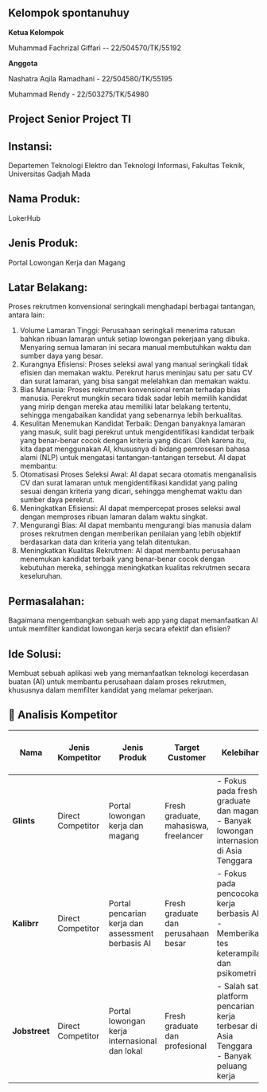 ## Kelompok **spontanuhuy**

**Ketua Kelompok**

Muhammad Fachrizal Giffari -- 22/504570/TK/55192

**Anggota**

Nashatra Aqila Ramadhani - 22/504580/TK/55195

Muhammad Rendy - 22/503275/TK/54980

## Project Senior Project TI

## Instansi:
Departemen Teknologi Elektro dan Teknologi Informasi, Fakultas Teknik, Universitas Gadjah Mada

## Nama Produk:
LokerHub

## Jenis Produk:
Portal Lowongan Kerja dan Magang

## Latar Belakang:
Proses rekrutmen konvensional seringkali menghadapi berbagai tantangan, antara lain:
1. Volume Lamaran Tinggi: Perusahaan seringkali menerima ratusan bahkan ribuan
lamaran untuk setiap lowongan pekerjaan yang dibuka. Menyaring semua
lamaran ini secara manual membutuhkan waktu dan sumber daya yang besar.
2. Kurangnya Efisiensi: Proses seleksi awal yang manual seringkali tidak efisien dan
memakan waktu. Perekrut harus meninjau satu per satu CV dan surat lamaran,
yang bisa sangat melelahkan dan memakan waktu.
3. Bias Manusia: Proses rekrutmen konvensional rentan terhadap bias manusia.
Perekrut mungkin secara tidak sadar lebih memilih kandidat yang mirip dengan
mereka atau memiliki latar belakang tertentu, sehingga mengabaikan kandidat
yang sebenarnya lebih berkualitas.
4. Kesulitan Menemukan Kandidat Terbaik: Dengan banyaknya lamaran yang masuk,
sulit bagi perekrut untuk mengidentifikasi kandidat terbaik yang benar-benar
cocok dengan kriteria yang dicari.
Oleh karena itu, kita dapat menggunakan AI, khususnya di bidang pemrosesan bahasa
alami (NLP) untuk mengatasi tantangan-tantangan tersebut. AI dapat membantu:
1. Otomatisasi Proses Seleksi Awal: AI dapat secara otomatis menganalisis CV dan
surat lamaran untuk mengidentifikasi kandidat yang paling sesuai dengan kriteria
yang dicari, sehingga menghemat waktu dan sumber daya perekrut.
2. Meningkatkan Efisiensi: AI dapat mempercepat proses seleksi awal dengan
memproses ribuan lamaran dalam waktu singkat.
3. Mengurangi Bias: AI dapat membantu mengurangi bias manusia dalam proses
rekrutmen dengan memberikan penilaian yang lebih objektif berdasarkan data
dan kriteria yang telah ditentukan.
4. Meningkatkan Kualitas Rekrutmen: AI dapat membantu perusahaan menemukan
kandidat terbaik yang benar-benar cocok dengan kebutuhan mereka, sehingga
meningkatkan kualitas rekrutmen secara keseluruhan.

## Permasalahan:
Bagaimana mengembangkan sebuah web app yang dapat memanfaatkan AI untuk
memfilter kandidat lowongan kerja secara efektif dan efisien?

## Ide Solusi:
Membuat sebuah aplikasi web yang memanfaatkan teknologi kecerdasan buatan (AI)
untuk membantu perusahaan dalam proses rekrutmen, khususnya dalam memfilter
kandidat yang melamar pekerjaan.

## 🎯 Analisis Kompetitor

| **Nama**      | **Jenis Kompetitor**         | **Jenis Produk**                                   | **Target Customer**                    | **Kelebihan**                                                                                | **Kekurangan**                                                                          | **Key Competitive Advantage & Unique Value**                              |
|---------------|------------------------------|----------------------------------------------------|----------------------------------------|----------------------------------------------------------------------------------------------|-----------------------------------------------------------------------------------------|---------------------------------------------------------------------------|
| **Glints**    | Direct Competitor            | Portal lowongan kerja dan magang                   | Fresh graduate, mahasiswa, freelancer  | - Fokus pada fresh graduate dan magang<br>- Banyak lowongan internasional di Asia Tenggara   | - Peluang yang sudah ditetapkan masih terbatas<br>- Keamanan berbeda di perusahaan lain | Koneksi langsung ke perusahaan + komunikasi, banyak peluang internasional |
| **Kalibrr**   | Direct Competitor            | Portal pencarian kerja dan assessment berbasis AI  | Fresh graduate dan perusahaan besar    | - Fokus pada pencocokan kerja berbasis AI<br>- Memberikan tes keterampilan dan psikometri    | - Kurang transparan tentang peluang yang tersedia<br>- Beberapa fitur memerlukan biaya  | AI-led job seeker matching, AI, simple & robust                           |
| **Jobstreet** | Direct Competitor            | Portal lowongan kerja internasional dan lokal      | Fresh graduate dan profesional         | - Salah satu platform pencarian kerja terbesar di Asia Tenggara<br>- Banyak peluang kerja    | - Kompetisi ketat di platform<br>- Tidak terlalu fokus pada fresh graduate              | Competitive long-term AI and filter job matching menggunakan AI           |
